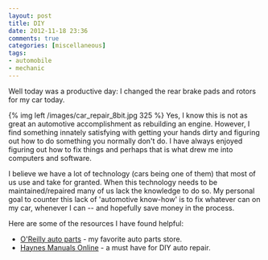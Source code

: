 ```yaml
---
layout: post
title: DIY
date: 2012-11-18 23:36
comments: true
categories: [miscellaneous]
tags:
- automobile
- mechanic
---
```

Well today was a productive day: I changed the rear brake pads and rotors for my car today.

{% img left /images/car_repair_8bit.jpg 325 %}
Yes, I know this is not as great an automotive accomplishment as rebuilding an engine. However, I find something innately satisfying with getting your hands dirty and figuring out how to do something you normally don't do. I have always enjoyed figuring out how to fix things and perhaps that is what drew me into computers and software.
<!-- more -->
I believe we have a lot of technology (cars being one of them) that most of us use and take for granted. When this technology needs to be maintained/repaired many of us lack the knowledge to do so. My personal goal to counter this lack of 'automotive know-how' is to fix whatever can on my car, whenever I can -- and hopefully save money in the process.

Here are some of the resources I have found helpful:

* [O'Reilly auto parts](http://www.oreillyauto.com/) - my favorite auto parts store.
* [Haynes Manuals Online](http://www.haynes.com/mole-video) - a must have for DIY auto repair.

